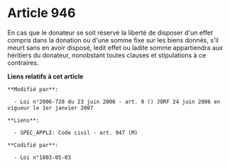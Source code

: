 # Article 946

En cas que le donateur se soit réservé la liberté de disposer d'un effet compris dans la donation ou d'une somme fixe sur les
biens donnés, s'il meurt sans en avoir disposé, ledit effet ou ladite somme appartiendra aux héritiers du donateur,
nonobstant toutes clauses et stipulations à ce contraires.

**Liens relatifs à cet article**

	**Modifié par**:

	  - Loi n°2006-728 du 23 juin 2006 - art. 9 () JORF 24 juin 2006 en vigueur le 1er janvier 2007

	**Liens**:

	  - SPEC_APPLI: Code civil - art. 947 (M)

	**Codifié par**:

	  - Loi n°1803-05-03
